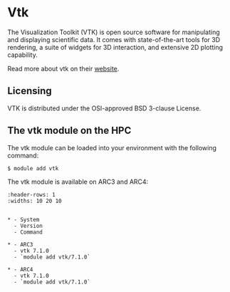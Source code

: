 # Vtk

The Visualization Toolkit (VTK) is open source software for manipulating and displaying scientific data. It comes with state-of-the-art tools for 3D rendering, a suite of widgets for 3D interaction, and extensive 2D plotting capability.

Read more about vtk on their [website](https://vtk.org/).



## Licensing 

VTK is distributed under the OSI-approved BSD 3-clause License.



## The vtk module on the HPC

The vtk module can be loaded into your environment with the following command:

```bash
$ module add vtk
```

The vtk module is available on ARC3 and ARC4:

```{list-table}
:header-rows: 1
:widths: 10 20 10


* - System
  - Version
  - Command

* - ARC3
  - vtk 7.1.0
  - `module add vtk/7.1.0`

* - ARC4
  - vtk 7.1.0
  - `module add vtk/7.1.0`

```